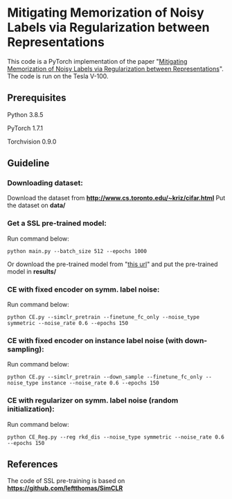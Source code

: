 # Mitigating Memorization of Noisy Labels via Regularization between Representations
This code is a PyTorch implementation of the paper "[Mitigating Memorization of Noisy Labels via Regularization between Representations](https://arxiv.org/abs/2110.09022)".
The code is run on the Tesla V-100.
## Prerequisites
Python 3.8.5

PyTorch 1.7.1

Torchvision 0.9.0


## Guideline
### Downloading dataset: 

Download the dataset from **http://www.cs.toronto.edu/~kriz/cifar.html** Put the dataset on **data/**


### Get a SSL pre-trained model:

Run command below:

```
python main.py --batch_size 512 --epochs 1000 
```
Or download the pre-trained model from "[this url](https://drive.google.com/file/d/10IUG97crgC5S34kcbqtw7LOUuhPiol2V/view?usp=sharing)" and put the pre-trained model in **results/**

### CE with fixed encoder on symm. label noise:
Run command below:
```
python CE.py --simclr_pretrain --finetune_fc_only --noise_type symmetric --noise_rate 0.6 --epochs 150 
```
### CE with fixed encoder on instance label noise (with down-sampling):
Run command below:
```
python CE.py --simclr_pretrain --down_sample --finetune_fc_only --noise_type instance --noise_rate 0.6 --epochs 150 
```

### CE with regularizer on symm. label noise (random initialization):
Run command below:
```
python CE_Reg.py --reg rkd_dis --noise_type symmetric --noise_rate 0.6 --epochs 150 
```


## References

The code of SSL pre-training is based on **https://github.com/leftthomas/SimCLR**

